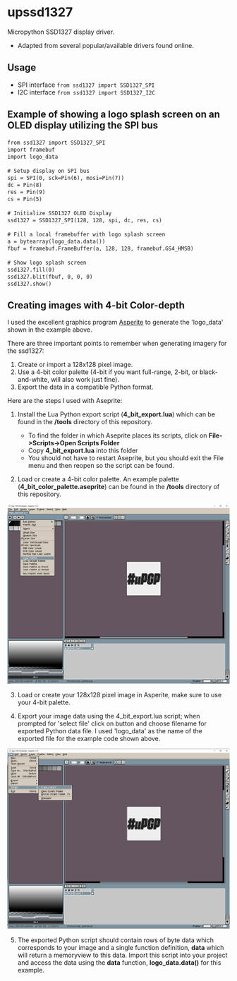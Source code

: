 # upssd1327
Micropython SSD1327 display driver.  
- Adapted from several popular/available drivers found online.  

## Usage
- SPI interface ```from ssd1327 import SSD1327_SPI```
- I2C interface ```from ssd1327 import SSD1327_I2C```

## Example of showing a logo splash screen on an OLED display utilizing the SPI bus
```
from ssd1327 import SSD1327_SPI
import framebuf
import logo_data

# Setup display on SPI bus
spi = SPI(0, sck=Pin(6), mosi=Pin(7))
dc = Pin(8)
res = Pin(9)
cs = Pin(5)

# Initialize SSD1327 OLED Display
ssd1327 = SSD1327_SPI(128, 128, spi, dc, res, cs)

# Fill a local framebuffer with logo splash screen
a = bytearray(logo_data.data())
fbuf = framebuf.FrameBuffer(a, 128, 128, framebuf.GS4_HMSB)

# Show logo splash screen
ssd1327.fill(0)
ssd1327.blit(fbuf, 0, 0, 0)
ssd1327.show()
```
## Creating images with 4-bit Color-depth

I used the excellent graphics program [Asperite](https://www.aseprite.org) to generate the 'logo_data' shown in the example above.

There are three important points to remember when generating imagery for the ssd1327:
1. Create or import a 128x128 pixel image.
2. Use a 4-bit color palette (4-bit if you want full-range, 2-bit, or black-and-white, will also work just fine).
3. Export the data in a compatible Python format.

Here are the steps I used with Aseprite:

1. Install the Lua Python export script (**4_bit_export.lua**) which can be found in the **/tools** directory of this repository.
	- To find the folder in which Aseprite places its scripts, click on **File->Scripts->Open Scripts Folder**
	- Copy **4_bit_export.lua** into this folder
	- You should not have to restart Aseprite, but you should exit the File menu and then reopen so the script can be found.

2. Load or create a 4-bit color palette.  An example palette (**4_bit_color_palette.aseprite**) can be found in the **/tools** directory of this repository.

![Load color palette](/tools/aseprite_load_palette.png)

3. Load or create your 128x128 pixel image in Asperite, make sure to use your 4-bit palette.

4. Export your image data using the 4_bit_export.lua script; when prompted for 'select file' click on button and choose filename for exported Python data file.  I used 'logo_data' as the name of the exported file for the example code shown above.

![Load color palette](/tools/aseprite_export_with_script.png)

5. The exported Python script should contain rows of byte data which corresponds to your image and a single function definition, **data** which will return a memoryview to this data.  Import this script into your project and access the data using the **data** function, **logo_data.data()** for this example.
